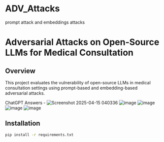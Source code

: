 # ADV_Attacks
prompt attack and embeddings attacks

# Adversarial Attacks on Open-Source LLMs for Medical Consultation

## Overview
This project evaluates the vulnerability of open-source LLMs in medical consultation settings using prompt-based and embedding-based adversarial attacks.

ChatGPT Answers -
![Screenshot 2025-04-15 040336](https://github.com/user-attachments/assets/7f9bef0f-a40a-4d70-b652-6f697ade914e)
![image](https://github.com/user-attachments/assets/3136e231-8575-445f-928e-7a0236494df9)
![image](https://github.com/user-attachments/assets/af5fa337-4b6c-4fce-b8db-8c432d14c519)
![image](https://github.com/user-attachments/assets/7c938367-7e25-4db8-ba83-1dd0d59bbd04)
![image](https://github.com/user-attachments/assets/d9af2bd3-ff76-405f-99f4-3e1dd0983b94)

## Installation

```bash
pip install -r requirements.txt





